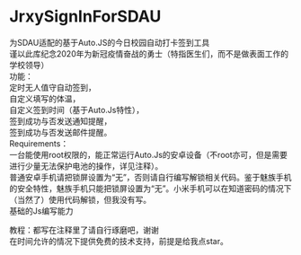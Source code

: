 # JrxySignInForSDAU
为SDAU适配的基于Auto.JS的今日校园自动打卡签到工具   
谨以此库纪念2020年为新冠疫情奋战的勇士（特指医生们，而不是做表面工作的学校领导）  
功能：  
定时无人值守自动签到，  
自定义填写的体温，  
自定义签到时间（基于Auto.Js特性），  
签到成功与否发送通知提醒，  
签到成功与否发送邮件提醒。  
Requirements：  
一台能使用root权限的，能正常运行Auto.Js的安卓设备（不root亦可，但是需要进行少量无法保护电池的操作，详见注释）。  
普通安卓手机请把锁屏设置为“无”，否则请自行编写解锁相关代码。鉴于魅族手机的安全特性，魅族手机只能把锁屏设置为“无”。小米手机可以在知道密码的情况下（当然了）使用代码解锁，但我没有写。  
基础的Js编写能力  

教程：都写在注释里了请自行琢磨吧，谢谢  
在时间允许的情况下提供免费的技术支持，前提是给我点star。  
